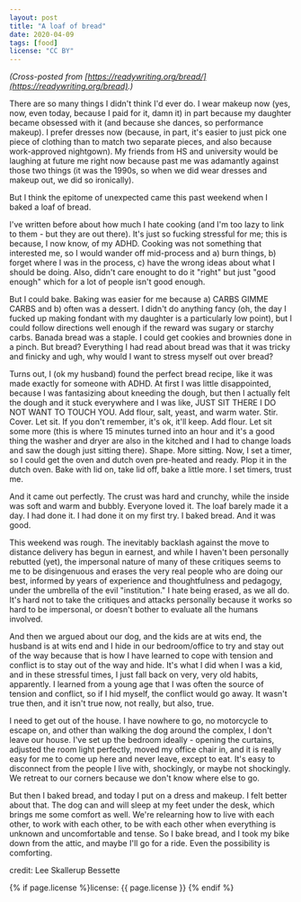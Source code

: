 ```yaml
---
layout: post
title: "A loaf of bread"
date: 2020-04-09
tags: [food]
license: "CC BY"
---
```


*(Cross-posted from [https://readywriting.org/bread/](https://readywriting.org/bread).)*

There are so many things I didn't think I'd ever do. I wear makeup now (yes, now, even today, because I paid for it, damn it) in part because my daughter became obsessed with it (and because she dances, so performance makeup). I prefer dresses now (because, in part, it's easier to just pick one piece of clothing than to match two separate pieces, and also because work-approved nightgown). My friends from HS and university would be laughing at future me right now because past me was adamantly against those two things (it was the 1990s, so when we did wear dresses and makeup out, we did so ironically).

But I think the epitome of unexpected came this past weekend when I baked a loaf of bread.

I've written before about how much I hate cooking (and I'm too lazy to link to them - but they are out there). It's just so fucking stressful for me; this is because, I now know, of my ADHD. Cooking was not something that interested me, so I would wander off mid-process and a) burn things, b) forget where I was in the process, c) have the wrong ideas about what I should be doing. Also, didn't care enought to do it "right" but just "good enough" which for a lot of people isn't good enough.

But I could bake. Baking was easier for me because a) CARBS GIMME CARBS and b) often was a dessert. I didn't do anything fancy (oh, the day I fucked up making fondant with my daughter is a particularly low point), but I could follow directions well enough if the reward was sugary or starchy carbs. Banada bread was a staple. I could get cookies and brownies done in a pinch. But bread? Everything I had read about bread was that it was tricky and finicky and ugh, why would I want to stress myself out over bread?

Turns out, I (ok my husband) found the perfect bread recipe, like it was made exactly for someone with ADHD.  At first I was little disappointed, because I was fantasizing about kneeding the dough, but then I actually felt the dough and it stuck everywhere and I was like, JUST SIT THERE I DO NOT WANT TO TOUCH YOU. Add flour, salt, yeast, and warm water. Stir. Cover. Let sit. If you don't remember, it's ok, it'll keep. Add flour. Let sit some more (this is where 15 minutes turned into an hour and it's a good thing the washer and dryer are also in the kitched and I had to change loads and saw the dough just sitting there). Shape. More sitting. Now, I set a timer, so I could get the oven and dutch oven pre-heated and ready. Plop it in the dutch oven. Bake with lid on, take lid off, bake a little more. I set timers, trust me.

And it came out perfectly. The crust was hard and crunchy, while the inside was soft and warm and bubbly. Everyone loved it. The loaf barely made it a day. I had done it. I had done it on my first try. I baked bread. And it was good.

This weekend was rough. The inevitably backlash against the move to distance delivery has begun in earnest, and while I haven't been personally rebutted (yet), the impersonal nature of many of these critiques seems to me to be disingenuous and erases the very real people who are doing our best, informed by years of experience and thoughtfulness and pedagogy, under the umbrella of the evil "institution." I hate being erased, as we all do. It's hard not to take the critiques and attacks personally because it works so hard to be impersonal, or doesn't bother to evaluate all the humans involved.

And then we argued about our dog, and the kids are at wits end, the husband is at wits end and I hide in our bedroom/office to try and stay out of the way because that is how I have learned to cope with tension and conflict is to stay out of the way and hide. It's what I did when I was a kid, and in these stressful times, I just fall back on very, very old habits, apparently. I learned from a young age that I was often the source of tension and conflict, so if I hid myself, the conflict would go away. It wasn't true then, and it isn't true now, not really, but also, true.

I need to get out of the house. I have nowhere to go, no motorcycle to escape on, and other than walking the dog around the complex, I don't leave our house. I've set up the bedroom ideally - opening the curtains, adjusted the room light perfectly, moved my office chair in, and it is really easy for me to come up here and never leave, except to eat. It's easy to disconnect from the people I live with, shockingly, or maybe not shockingly. We retreat to our corners because we don't know where else to go.

But then I baked bread, and today I put on a dress and makeup. I felt better about that. The dog can and will sleep at my feet under the desk, which brings me some comfort as well. We're relearning how to live with each other, to work with each other, to be with each other when everything is unknown and uncomfortable and tense. So I bake bread, and I took my bike down from the attic, and maybe I'll go for a ride. Even the possibility is comforting.

credit: Lee Skallerup Bessette

{% if page.license %}license: {{ page.license }} {% endif %}

